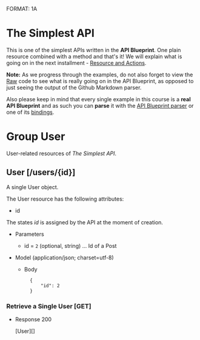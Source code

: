 FORMAT: 1A

# The Simplest API
This is one of the simplest APIs written in the **API Blueprint**. 
One plain resource combined with a method and that's it! We will explain what is going on in the next installment - [Resource and Actions](2.%20Resource%20and%20Actions.md).

**Note:** As we progress through the examples, do not also forget to view the [Raw](https://raw.github.com/apiaryio/api-blueprint/master/examples/1.%20Simplest%20API.md) code to see what is really going on in the API Blueprint, as opposed to just seeing the output of the Github Markdown parser. 

Also please keep in mind that every single example in this course is a **real API Blueprint** and as such you can **parse** it with the [API Blueprint parser](https://github.com/apiaryio/snowcrash) or one of its [bindings](https://github.com/apiaryio/snowcrash#bindings).

# Group User
User-related resources of *The Simplest API*.

## User [/users/{id}]
A single User object.

The User resource has the following attributes: 

- id

The states *id* is assigned by the API at the moment of creation. 

+ Parameters 
    + id = `2` (optional, string) ... Id of a Post
    
+ Model (application/json; charset=utf-8)

    + Body

            {
                "id": 2
            }

### Retrieve a Single User [GET]
+ Response 200
    
    [User][]